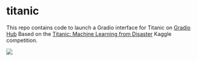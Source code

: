 # titanic

This repo contains code to launch a Gradio interface for Titanic on [Gradio Hub](https://hub.gradio.app)
Based on the [Titanic: Machine Learning from Disaster](https://www.kaggle.com/c/titanic) Kaggle competition.


![](https://raw.githubusercontent.com/gradio-app/hub-titanic/master/thumbnail.png)
